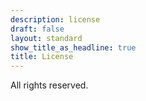 ```yaml
---
description: license
draft: false
layout: standard
show_title_as_headline: true
title: License
---
```


All rights reserved.

<center>
<i class="fab fa-creative-commons fa-2x"></i><i class="fab fa-creative-commons-by fa-2x"></i><i class="fab fa-creative-commons-sa fa-2x"></i>
</center>